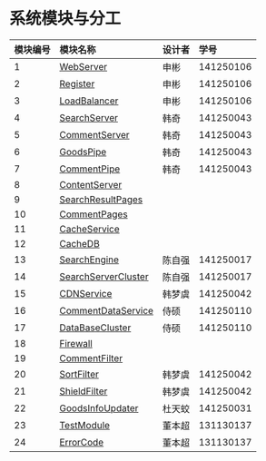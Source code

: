 # 系统模块与分工 #

|模块编号 | 模块名称 | 设计者 |  学号|
| :--- | :---| :---|:---|
|  1 | [WebServer](WebServer.md)| 申彬 | 141250106 |
|  2 | [Register](Register.md)| 申彬 | 141250106 |
|  3 | [LoadBalancer](LoadBalancer.md)	 | 申彬 | 141250106 |
|  4 | [SearchServer](SearchServer.md)| 韩奇  | 141250043 |
|  5 | [CommentServer](CommentServer.md)| 韩奇 | 141250043 |
|  6 | [GoodsPipe](Pipe&Filter.md)| 韩奇 | 141250043 |
|  7 | [CommentPipe](Pipe&Filter.md)| 韩奇 | 141250043 |
|  8 | [ContentServer](ContentServer.md)|  |  |
|  9 | [SearchResultPages](SearchResultPages.md)|  |  |
|  10 | [CommentPages](CommentPages.md)|  |  |
|  11| [CacheService](CacheService.md)|  |  |
|  12| [CacheDB](CacheDB.md)|  |  |
|  13| [SearchEngine](SearchEngine.md)| 陈自强 | 141250017 |
|  14| [SearchServerCluster](SearchServerCluster.md)| 陈自强 | 141250017 |
|  15| [CDNService](CDNService.md)|韩梦虞 | 141250042 |
|  16| [CommentDataService](CommentDataService.md)| 侍硕 | 141250110 |
|  17| [DataBaseCluster](DBCluster.md)| 侍硕 | 141250110 |
|  18| [Firewall](Firewall.md)|  |  |
|  19| [CommentFilter](CommentFilter.md)|  |  |
|  20| [SortFilter](SortFilter.md)|韩梦虞  | 141250042 |
|  21 | [ShieldFilter](ShieldFilter.md)| 韩梦虞 | 141250042 |
|  22 | [GoodsInfoUpdater](GoodsInfoUpdater.md)| 杜天蛟 | 141250031 |
|  23 | [TestModule](TestModule.md)| 董本超 | 131130137 |
|  24| [ErrorCode](ErrorCode.md)| 董本超 | 131130137 |
